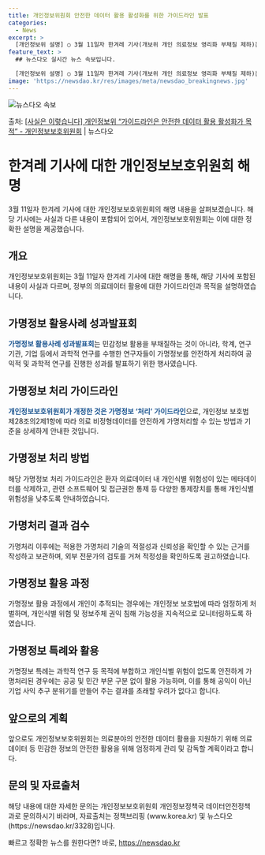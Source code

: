 ```yaml
---
title: 개인정보위원회 안전한 데이터 활용 활성화를 위한 가이드라인 발표
categories:
  - News
excerpt: >
  [개인정보위 설명] ○ 3월 11일자 한겨레 기사(개보위 개인 의료정보 영리화 부채질 제하)는 사실이 아님을…
feature_text: >
  ## 뉴스다오 실시간 뉴스 속보입니다.

  [개인정보위 설명] ○ 3월 11일자 한겨레 기사(개보위 개인 의료정보 영리화 부채질 제하)는 사실이 아님을…
image: 'https://newsdao.kr/res/images/meta/newsdao_breakingnews.jpg'
---
```


![뉴스다오 속보](https://newsdao.kr/res/images/meta/newsdao_breakingnews.jpg)

<p>출처: <a href="https://newsdao.kr/3328" rel="dofollow">[사실은 이렇습니다] 개인정보위 “가이드라인은 안전한 데이터 활용 활성화가 목적” - 개인정보보호위원회</a> | 뉴스다오</p>

<h1>한겨레 기사에 대한 개인정보보호위원회 해명</h1>
<p data-ke-size="size16">3월 11일자 한겨레 기사에 대한 개인정보보호위원회의 해명 내용을 살펴보겠습니다. 해당 기사에는 사실과 다른 내용이 포함되어 있어서, 개인정보보호위원회는 이에 대한 정확한 설명을 제공했습니다.</p>

<h2 data-ke-size="size26">개요</h2>
<p>개인정보보호위원회는 3월 11일자 한겨레 기사에 대한 해명을 통해, 해당 기사에 포함된 내용이 사실과 다르며, 정부의 의료데이터 활용에 대한 가이드라인과 목적을 설명하였습니다.</p>

<h2 data-ke-size="size26">가명정보 활용사례 성과발표회</h2>
<p><b><span style="color: #1a5490;">가명정보 활용사례 성과발표회</span></b>는 민감정보 활용을 부채질하는 것이 아니라, 학계, 연구기관, 기업 등에서 과학적 연구를 수행한 연구자들이 가명정보를 안전하게 처리하여 공익적 및 과학적 연구를 진행한 성과를 발표하기 위한 행사였습니다.</p>

<h2 data-ke-size="size26">가명정보 처리 가이드라인</h2>
<p><b><span style="color: #1a5490;">개인정보보호위원회가 개정한 것은 가명정보 ‘처리’ 가이드라인</span></b>으로, 개인정보 보호법 제28조의2제1항에 따라 의료 비정형데이터를 안전하게 가명처리할 수 있는 방법과 기준을 상세하게 안내한 것입니다.</p>

<h2 data-ke-size="size26">가명정보 처리 방법</h2>
<p>해당 가명정보 처리 가이드라인은 환자 의료데이터 내 개인식별 위험성이 있는 메타데이터를 삭제하고, 관련 소프트웨어 및 접근권한 통제 등 다양한 통제장치를 통해 개인식별 위험성을 낮추도록 안내하였습니다.</p>

<h2 data-ke-size="size26">가명처리 결과 검수</h2>
<p>가명처리 이후에는 적용한 가명처리 기술의 적절성과 신뢰성을 확인할 수 있는 근거를 작성하고 보관하며, 외부 전문가의 검토를 거쳐 적정성을 확인하도록 권고하였습니다.</p>

<h2 data-ke-size="size26">가명정보 활용 과정</h2>
<p>가명정보 활용 과정에서 개인이 추적되는 경우에는 개인정보 보호법에 따라 엄정하게 처벌하며, 개인식별 위험 및 정보주체 권익 침해 가능성을 지속적으로 모니터링하도록 하였습니다.</p>

<h2 data-ke-size="size26">가명정보 특례와 활용</h2>
<p>가명정보 특례는 과학적 연구 등 목적에 부합하고 개인식별 위험이 없도록 안전하게 가명처리된 경우에는 공공 및 민간 부문 구분 없이 활용 가능하며, 이를 통해 공익이 아닌 기업 사익 추구 분위기를 만들어 주는 결과를 초래할 우려가 없다고 합니다.</p>

<h2 data-ke-size="size26">앞으로의 계획</h2>
<p>앞으로도 개인정보보호위원회는 의료분야의 안전한 데이터 활용을 지원하기 위해 의료데이터 등 민감한 정보의 안전한 활용을 위해 엄정하게 관리 및 감독할 계획이라고 합니다.</p>

<h2 data-ke-size="size26">문의 및 자료출처</h2>
<p>해당 내용에 대한 자세한 문의는 개인정보보호위원회 개인정보정책국 데이터안전정책과로 문의하시기 바라며, 자료출처는 정책브리핑 (www.korea.kr) 및 뉴스다오(https://newsdao.kr/3328)입니다.</p> 

빠르고 정확한 뉴스를 원한다면? 바로, <a href="https://newsdao.kr" rel="dofollow">https://newsdao.kr</a>


